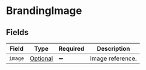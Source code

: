 # BrandingImage


## Fields

| Field                                                             | Type                                                              | Required                                                          | Description                                                       |
| ----------------------------------------------------------------- | ----------------------------------------------------------------- | ----------------------------------------------------------------- | ----------------------------------------------------------------- |
| `image`                                                           | [Optional<ImageReference>](../../models/shared/ImageReference.md) | :heavy_minus_sign:                                                | Image reference.                                                  |